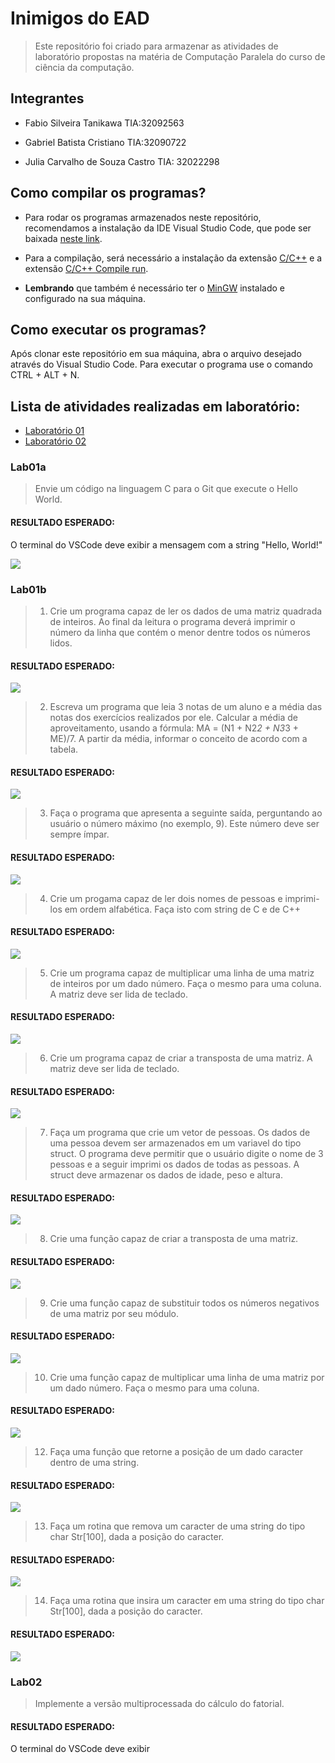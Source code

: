 # Inimigos do EAD

> Este repositório foi criado para armazenar as atividades de laboratório propostas na matéria de Computação Paralela do curso de ciência da computação.

## Integrantes

 - Fabio Silveira Tanikawa TIA:32092563

 - Gabriel Batista Cristiano TIA:32090722 

 - Julia Carvalho de Souza Castro TIA: 32022298

## Como compilar os programas?
 - Para rodar os programas armazenados neste repositório, recomendamos a instalação da IDE Visual Studio Code, que pode ser baixada [neste link](https://code.visualstudio.com).

 - Para a compilação, será necessário a instalação da extensão [C/C++](https://github.com/microsoft/vscode-cpptools) e a extensão [C/C++ Compile run](https://github.com/danielpinto8zz6/c-cpp-compile-run).
 
 - **Lembrando** que também é necessário ter o [MinGW](https://osdn.net/projects/mingw/releases/) instalado e configurado na sua máquina.
 

## Como executar os programas?

Após clonar este repositório em sua máquina, abra o arquivo desejado através do Visual Studio Code. Para executar o programa use o comando CTRL + ALT + N.


## Lista de atividades realizadas em laboratório:

- [Laboratório 01](#Lab01)
- [Laboratório 02](#Lab02)

### Lab01a 

> Envie um código na linguagem C para o Git que execute o Hello World.

#### RESULTADO ESPERADO:
O terminal do VSCode deve exibir a mensagem com a string "Hello, World!"

<img src="https://github.com/batistagc/Inimigos-do-EAD-/blob/main/ASSETS/Lab01a-hello.PNG">

### Lab01b

> 1. Crie um programa capaz de ler os dados de uma matriz quadrada de inteiros. Ao final da leitura o programa deverá imprimir o número da linha que contém o menor dentre todos os números lidos.

#### RESULTADO ESPERADO:

<img src="https://github.com/batistagc/Inimigos-do-EAD-/blob/main/ASSETS/Lab01-ex1.PNG">

> 2. Escreva um programa que leia 3 notas de um aluno e a média das notas dos exercícios realizados por ele. Calcular a média de aproveitamento, usando a fórmula: MA = (N1 + N2*2 + N3*3 + ME)/7. A partir da média, informar o conceito de acordo com a tabela.

#### RESULTADO ESPERADO:

<img src="https://github.com/batistagc/Inimigos-do-EAD-/blob/main/ASSETS/Lab01-ex2.PNG">

> 3. Faça o programa que apresenta a seguinte saída, perguntando ao usuário o número máximo (no exemplo, 9). Este número deve ser sempre ímpar.

#### RESULTADO ESPERADO:

<img src="https://github.com/batistagc/Inimigos-do-EAD-/blob/main/ASSETS/Lab01-ex3.PNG">

> 4. Crie um progama capaz de ler dois nomes de pessoas e imprimi-los em ordem alfabética. Faça isto com string de C e de C++

#### RESULTADO ESPERADO:

<img src="https://github.com/batistagc/Inimigos-do-EAD-/blob/main/ASSETS/Lab01-ex4.PNG">

> 5. Crie um programa  capaz de multiplicar uma linha de uma matriz de inteiros por um dado número. Faça o mesmo para uma coluna. A matriz deve ser lida de teclado.

#### RESULTADO ESPERADO:

<img src="https://github.com/batistagc/Inimigos-do-EAD-/blob/main/ASSETS/Lab01-ex5.PNG">

> 6. Crie um programa capaz de criar a transposta de uma matriz. A matriz deve ser lida de teclado.

#### RESULTADO ESPERADO:

<img src="https://github.com/batistagc/Inimigos-do-EAD-/blob/main/ASSETS/Lab01-ex6.PNG">

> 7. Faça um programa que crie um vetor de pessoas. Os dados de uma pessoa devem ser armazenados em um variavel do tipo struct. O programa deve permitir que o usuário digite o nome de 3 pessoas e a seguir imprimi os dados de todas as pessoas. A struct deve armazenar os dados de idade, peso e altura.

#### RESULTADO ESPERADO:

<img src="https://github.com/batistagc/Inimigos-do-EAD-/blob/main/ASSETS/Lab01-ex7.PNG">

> 8. Crie uma função capaz de criar a transposta de uma matriz.

#### RESULTADO ESPERADO:

<img src="https://github.com/batistagc/Inimigos-do-EAD-/blob/main/ASSETS/Lab01-ex8.PNG">

> 9. Crie uma função capaz de substituir todos os números negativos de uma matriz por seu módulo.

#### RESULTADO ESPERADO:

<img src="https://github.com/batistagc/Inimigos-do-EAD-/blob/main/ASSETS/Lab01-ex9.PNG">

> 10. Crie uma função capaz de multiplicar uma linha de uma matriz por um dado número. Faça o mesmo para uma coluna.

#### RESULTADO ESPERADO:

<img src="https://github.com/batistagc/Inimigos-do-EAD-/blob/main/ASSETS/Lab01-ex10.PNG">

> 12. Faça uma função que retorne a posição de um dado caracter dentro de uma string.

#### RESULTADO ESPERADO:

<img src="https://github.com/batistagc/Inimigos-do-EAD-/blob/main/ASSETS/Lab01-ex12.PNG">

> 13. Faça um rotina que remova um caracter de uma string do tipo char Str[100], dada a posição do caracter.

#### RESULTADO ESPERADO:

<img src="https://github.com/batistagc/Inimigos-do-EAD-/blob/main/ASSETS/Lab01-ex13.PNG">

> 14. Faça uma rotina que insira um caracter em uma string do tipo char Str[100], dada a posição do caracter.

#### RESULTADO ESPERADO:

<img src="https://github.com/batistagc/Inimigos-do-EAD-/blob/main/ASSETS/Lab01-ex14.PNG">
 
### Lab02 

> Implemente a versão multiprocessada do cálculo do fatorial.

#### RESULTADO ESPERADO:
O terminal do VSCode deve exibir 
